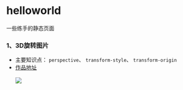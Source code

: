 # helloworld
一些练手的静态页面

### 1、3D旋转图片<br>
* 主要知识点： `perspective`、 `transform-style`、 `transform-origin`<br>
* [作品地址](https://littelfei.github.io/helloworld/3drotate.html "悬停显示")<br><br>
![](https://littelfei.github.io/helloworld/image/3drotate.png)

